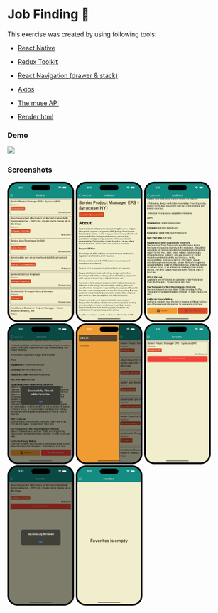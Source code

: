# Job Finding 🔎

This exercise was created by using following tools:

- [React Native](https://reactnative.dev/)
- [Redux Toolkit](https://redux.js.org/)
- [React Navigation (drawer & stack)](https://reactnavigation.org/)
- [Axios](https://axios-http.com/docs/intro)

- [The muse API](https://www.themuse.com/developers/api/v2)
- [Render html](https://www.npmjs.com/package/react-native-render-html)

### Demo

![](./assets/sc.gif)

### Screenshots

<img src="./assets/ss1.png" width="150"> <img src="./assets/ss2.png" width="150"> <img src="./assets/ss3.png" width="150"> <img src="./assets/ss4.png" width="150"> <img src="./assets/ss5.png" width="150"> <img src="./assets/ss6.png" width="150"> <img src="./assets/ss7.png" width="150"> <img src="./assets/ss8.png" width="150">
